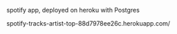 spotify app, deployed on heroku with Postgres

spotify-tracks-artist-top-88d7978ee26c.herokuapp.com/